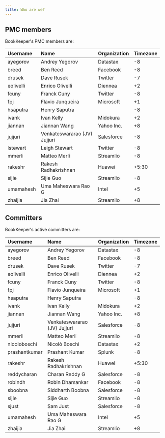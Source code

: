 ```yaml
---
title: Who are we?
---
```


## PMC members

BookKeeper's PMC members are:

Username | Name	| Organization | Timezone
:--------|:-----|:-------------|:--------
ayegorov | Andrey Yegorov | Datastax | -8
breed | Ben Reed | Facebook	| -8
drusek | Dave Rusek | Twitter | -7
eolivelli | Enrico Olivelli | Diennea | +2
fcuny | Franck Cuny | Twitter | -8
fpj	| Flavio Junqueira | Microsoft | +1
hsaputra | Henry Saputra | | -8
ivank | Ivan Kelly | Midokura | +2
jiannan	| Jiannan Wang | Yahoo Inc. | +8
jujjuri | Venkateswararao (JV) Jujjuri | Salesforce | -8
lstewart | Leigh Stewart | Twitter | -8
mmerli | Matteo Merli | Streamlio | -8
rakeshr | Rakesh Radhakrishnan | Huawei | +5:30
sijie | Sijie Guo | Streamlio | -8
umamahesh | Uma Maheswara Rao G | Intel | +5
zhaijia	| Jia Zhai | Streamlio | +8

## Committers

BookKeeper's active committers are:

Username | Name	| Organization | Timezone
:--------|:-----|:-------------|:--------
ayegorov | Andrey Yegorov | Datastax | -8
breed | Ben Reed | Facebook	| -8
drusek | Dave Rusek | Twitter | -7
eolivelli | Enrico Olivelli | Diennea | +2
fcuny | Franck Cuny | Twitter | -8
fpj	| Flavio Junqueira | Microsoft | +1
hsaputra | Henry Saputra | | -8
ivank | Ivan Kelly | Midokura | +2
jiannan	| Jiannan Wang | Yahoo Inc. | +8
jujjuri	| Venkateswararao (JV) Jujjuri | Salesforce | -8
mmerli | Matteo Merli | Streamlio | -8
nicoloboschi | Nicolò Boschi | Datastax | +2
prashantkumar | Prashant Kumar | Splunk | -8
rakeshr | Rakesh Radhakrishnan | Huawei | +5:30
reddycharan | Charan Reddy G | Salesforce | -8
robindh	| Robin Dhamankar | Facebook | -8
sboobna | Siddharth Boobna | Salesforce | -8
sijie | Sijie Guo | Streamlio | -8
sjust | Sam Just | Salesforce | -8
umamahesh | Uma Maheswara Rao G | Intel | +5
zhaijia	| Jia Zhai | Streamlio | +8
